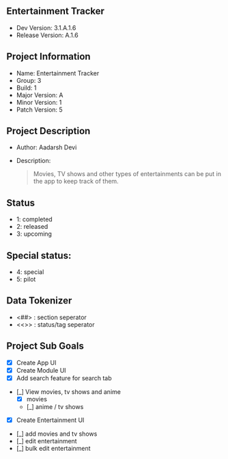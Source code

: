 ## Entertainment Tracker

- Dev Version: 3.1.A.1.6
- Release Version: A.1.6

## Project Information

- Name: Entertainment Tracker
- Group: 3
- Build: 1
- Major Version: A
- Minor Version: 1
- Patch Version: 5

## Project Description

- Author: Aadarsh Devi

- Description:
  > Movies, TV shows and other types of entertainments can be put in the app to keep track of them.

## Status

- 1: completed
- 2: released
- 3: upcoming

## Special status:

- 4: special
- 5: pilot

## Data Tokenizer

- <##> : section seperator
- <<>> : status/tag seperator

## Project Sub Goals

- [x] Create App UI
- [x] Create Module UI
- [x] Add search feature for search tab
- [_] View movies, tv shows and anime
  - [x] movies
  - [_] anime / tv shows
- [x] Create Entertainment UI
- [_] add movies and tv shows
- [_] edit entertainment
- [_] bulk edit entertainment
